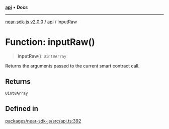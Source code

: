 [**api**](../README.md) • **Docs**

***

[near-sdk-js v2.0.0](../../packages.md) / [api](../README.md) / inputRaw

# Function: inputRaw()

> **inputRaw**(): `Uint8Array`

Returns the arguments passed to the current smart contract call.

## Returns

`Uint8Array`

## Defined in

[packages/near-sdk-js/src/api.ts:392](https://github.com/dim-daskalov/near-sdk-js/blob/c95f5e9eab115df82feb9d8dca403e7b9c8c9534/packages/near-sdk-js/src/api.ts#L392)
